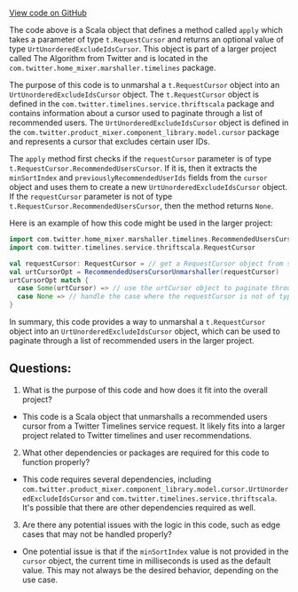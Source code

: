 [View code on GitHub](https://github.com/misbahsy/the-algorithm/home-mixer/server/src/main/scala/com/twitter/home_mixer/marshaller/timelines/RecommendedUsersCursorUnmarshaller.scala)

The code above is a Scala object that defines a method called `apply` which takes a parameter of type `t.RequestCursor` and returns an optional value of type `UrtUnorderedExcludeIdsCursor`. This object is part of a larger project called The Algorithm from Twitter and is located in the `com.twitter.home_mixer.marshaller.timelines` package.

The purpose of this code is to unmarshal a `t.RequestCursor` object into an `UrtUnorderedExcludeIdsCursor` object. The `t.RequestCursor` object is defined in the `com.twitter.timelines.service.thriftscala` package and contains information about a cursor used to paginate through a list of recommended users. The `UrtUnorderedExcludeIdsCursor` object is defined in the `com.twitter.product_mixer.component_library.model.cursor` package and represents a cursor that excludes certain user IDs.

The `apply` method first checks if the `requestCursor` parameter is of type `t.RequestCursor.RecommendedUsersCursor`. If it is, then it extracts the `minSortIndex` and `previouslyRecommendedUserIds` fields from the `cursor` object and uses them to create a new `UrtUnorderedExcludeIdsCursor` object. If the `requestCursor` parameter is not of type `t.RequestCursor.RecommendedUsersCursor`, then the method returns `None`.

Here is an example of how this code might be used in the larger project:

```scala
import com.twitter.home_mixer.marshaller.timelines.RecommendedUsersCursorUnmarshaller
import com.twitter.timelines.service.thriftscala.RequestCursor

val requestCursor: RequestCursor = // get a RequestCursor object from somewhere
val urtCursorOpt = RecommendedUsersCursorUnmarshaller(requestCursor)
urtCursorOpt match {
  case Some(urtCursor) => // use the urtCursor object to paginate through a list of recommended users
  case None => // handle the case where the requestCursor is not of type RecommendedUsersCursor
}
```

In summary, this code provides a way to unmarshal a `t.RequestCursor` object into an `UrtUnorderedExcludeIdsCursor` object, which can be used to paginate through a list of recommended users in the larger project.
## Questions: 
 1. What is the purpose of this code and how does it fit into the overall project?
- This code is a Scala object that unmarshalls a recommended users cursor from a Twitter Timelines service request. It likely fits into a larger project related to Twitter timelines and user recommendations.

2. What other dependencies or packages are required for this code to function properly?
- This code requires several dependencies, including `com.twitter.product_mixer.component_library.model.cursor.UrtUnorderedExcludeIdsCursor` and `com.twitter.timelines.service.thriftscala`. It's possible that there are other dependencies required as well.

3. Are there any potential issues with the logic in this code, such as edge cases that may not be handled properly?
- One potential issue is that if the `minSortIndex` value is not provided in the `cursor` object, the current time in milliseconds is used as the default value. This may not always be the desired behavior, depending on the use case.